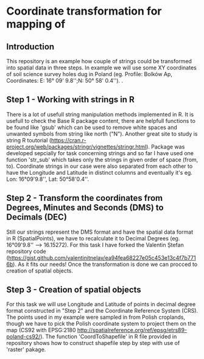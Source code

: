 # Coordinate transformation for mapping of 

## Introduction

This repository is an example how couple of strings could be transformed into spatial data in three steps. In example we will use some XY coordinates of soil science survey holes dug in Poland (eg. Profile: Bolków Ap, Coordinates: E: 16° 09' 9.8'';N: 50° 58' 0.4''). 
.   

## Step 1 - Working with strings in R

There is a lot of usefull string manipulation methods implemented in R. It is usefull to check the Base R package content, there are helpfull functions to be found like 'gsub' which can be used to remove white spaces and unwanted symbols from string like north ("N"). Another great site to study is string R toutorial (https://cran.r-project.org/web/packages/stringr/vignettes/stringr.html). Package was developed sepcially for task concerning strings and so far I have used one function 'str_sub' which takes only the strings in given order of space (from, to). Coordinate strings in our case were also separated from each other to have the Longitude and Latitude in distinct columns and eventually it's eg. Lon: 16°09'9.8'', Lat: 50°58'0.4''.

## Step 2 - Transform the coordinates from Degrees, Minutes and Seconds (DMS) to Decimals (DEC)

Still our strings represent the DMS format and  have the spatial data format in R (SpatialPoints), we have to recalculate it to Decimal Degrees (eg. 16°09'9.8'' --> 16.15272). For this task I have forked the Valentin Ștefan repository code (https://gist.github.com/valentinitnelav/ea94fea68227e05c453e13c4f7b7716b). As it fits our needs! Once the transformation is done we can procced to creation of spatial objects.

## Step 3 - Creation of spatial objects

For this task we will use Longitude and Latitude of points in decimal degree format constructed in "Step 2" and the Coordinate Reference System (CRS). The points used in my example were sampled in from Polish croplands, though we have to pick the Polish coordinate system to project them on the map (CS92 with EPSG:2180 http://spatialreference.org/ref/epsg/etrs89-poland-cs92/). The function 'CoordToShapefile' in R file provided in repository shows how to construct shapefile step by step with use of 'raster' pakage.   
